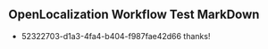 ## OpenLocalization Workflow Test MarkDown
* 52322703-d1a3-4fa4-b404-f987fae42d66 
thanks!<!--HONumber=Mar16_HO4-->
